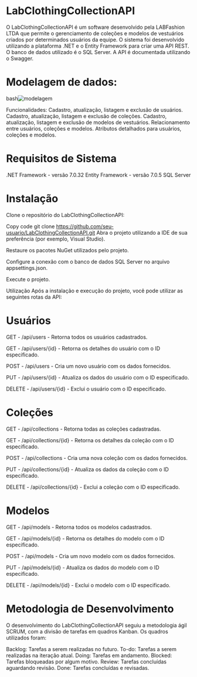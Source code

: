 # LabClothingCollectionAPI

O LabClothingCollectionAPI é um software desenvolvido pela LABFashion LTDA que permite o gerenciamento de coleções e modelos de vestuários criados por determinados usuários da equipe. O sistema foi desenvolvido utilizando a plataforma .NET e o Entity Framework para criar uma API REST. O banco de dados utilizado é o SQL Server. A API é documentada utilizando o Swagger.

# Modelagem de dados:
bash![modelagem](https://github.com/marcosdorneles/LabClothingCollectionAPI/assets/95898769/65ff2012-e951-483a-aa44-d2febc977c50)


Funcionalidades:
Cadastro, atualização, listagem e exclusão de usuários.
Cadastro, atualização, listagem e exclusão de coleções.
Cadastro, atualização, listagem e exclusão de modelos de vestuários.
Relacionamento entre usuários, coleções e modelos.
Atributos detalhados para usuários, coleções e modelos.

# Requisitos de Sistema
.NET Framework - versão 7.0.32
Entity Framework - versão 7.0.5
SQL Server

# Instalação
Clone o repositório do LabClothingCollectionAPI:


Copy code
git clone https://github.com/seu-usuario/LabClothingCollectionAPI.git
Abra o projeto utilizando a IDE de sua preferência (por exemplo, Visual Studio).

Restaure os pacotes NuGet utilizados pelo projeto.

Configure a conexão com o banco de dados SQL Server no arquivo appsettings.json.

Execute o projeto.

Utilização
Após a instalação e execução do projeto, você pode utilizar as seguintes rotas da API:

# Usuários
GET - /api/users - Retorna todos os usuários cadastrados.

GET - /api/users/{id} - Retorna os detalhes do usuário com o ID especificado.

POST - /api/users - Cria um novo usuário com os dados fornecidos.

PUT - /api/users/{id} - Atualiza os dados do usuário com o ID especificado.

DELETE - /api/users/{id} - Exclui o usuário com o ID especificado.

# Coleções
GET - /api/collections - Retorna todas as coleções cadastradas.

GET - /api/collections/{id} - Retorna os detalhes da coleção com o ID especificado.

POST - /api/collections - Cria uma nova coleção com os dados fornecidos.

PUT - /api/collections/{id} - Atualiza os dados da coleção com o ID especificado.

DELETE - /api/collections/{id} - Exclui a coleção com o ID especificado.

# Modelos
GET - /api/models - Retorna todos os modelos cadastrados.

GET - /api/models/{id} - Retorna os detalhes do modelo com o ID especificado.

POST - /api/models - Cria um novo modelo com os dados fornecidos.

PUT - /api/models/{id} - Atualiza os dados do modelo com o ID especificado.

DELETE - /api/models/{id} - Exclui o modelo com o ID especificado.

# Metodologia de Desenvolvimento
O desenvolvimento do LabClothingCollectionAPI seguiu a metodologia ágil SCRUM, com a divisão de tarefas em quadros Kanban. Os quadros utilizados foram:

Backlog: Tarefas a serem realizadas no futuro.
To-do: Tarefas a serem realizadas na iteração atual.
Doing: Tarefas em andamento.
Blocked: Tarefas bloqueadas por algum motivo.
Review: Tarefas concluídas aguardando revisão.
Done: Tarefas concluídas e revisadas.
